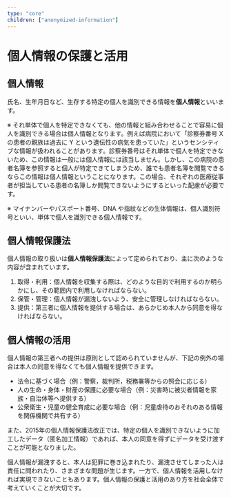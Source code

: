 ```yaml
---
type: "core"
children: ["anonymized-information"]
---
```


# 個人情報の保護と活用

## 個人情報

氏名、生年月日など、生存する特定の個人を識別できる情報を**個人情報**といいます。

※ それ単体で個人を特定できなくても、他の情報と組み合わせることで容易に個人を識別できる場合は個人情報となります。例えば病院において「診察券番号 X の患者の親族は過去に Y という遺伝性の病気を患っていた」というセンシティブな情報が扱われることがあります。診察券番号はそれ単体で個人を特定できないため、この情報は一般には個人情報には該当しません。しかし、この病院の患者名簿を参照すると個人が特定できてしまうため、誰でも患者名簿を閲覧できるならこの情報は個人情報ということになります。この場合、それぞれの医療従事者が担当している患者の名簿しか閲覧できないようにするといった配慮が必要です。

※ マイナンバーやパスポート番号、DNA や指紋などの生体情報は、個人識別符号といい、単体で個人を識別できる個人情報です。

## 個人情報保護法

個人情報の取り扱いは**個人情報保護法**によって定められており、主に次のような内容が含まれています。

1. 取得・利用：個人情報を収集する際は、どのような目的で利用するのか明らかにし、その範囲内で利用しなければならない。
2. 保管・管理：個人情報が漏洩しないよう、安全に管理しなければならない。
3. 提供：第三者に個人情報を提供する場合は、あらかじめ本人から同意を得なければならない。

## 個人情報の活用

個人情報の第三者への提供は原則として認められていませんが、下記の例外の場合は本人の同意を得なくても個人情報を提供できます。

- 法令に基づく場合（例：警察，裁判所，税務署等からの照会に応じる）
- 人の生命・身体・財産の保護に必要な場合（例：災害時に被災者情報を家族・自治体等へ提供する）
- 公衆衛生・児童の健全育成に必要な場合（例：児童虐待のおそれのある情報を関係機関で共有する）

また、2015年の個人情報保護法改正では、特定の個人を識別できないように加工したデータ（匿名加工情報）であれば、本人の同意を得ずにデータを受け渡すことが可能となりました。

個人情報が漏洩すると、本人は犯罪に巻き込まれたり、漏洩させてしまった人は責任に問われたり、さまざまな問題が生じます。一方で、個人情報を活用しなければ実現できないこともあります。個人情報の保護と活用のあり方を社会全体で考えていくことが大切です。
